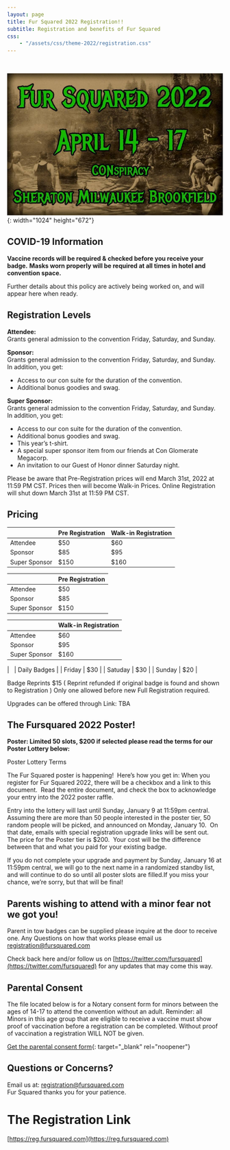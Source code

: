 ```yaml
---
layout: page
title: Fur Squared 2022 Registration!!
subtitle: Registration and benefits of Fur Squared
css:
    - "/assets/css/theme-2022/registration.css"
---
```


&nbsp;

![](/uploads/photo-2021-12-15-20-54-37.jpg){: width="1024" height="672"}

## COVID-19 Information

**Vaccine records will be required & checked before you receive your badge.** **Masks worn properly will be required at all times in hotel and convention space.**

Further details about this policy are actively being worked on, and will appear here when ready.

## Registration Levels

**Attendee:**<br>Grants general admission to the convention Friday, Saturday, and Sunday.

**Sponsor:**<br>Grants general admission to the convention Friday, Saturday, and Sunday.<br>In addition, you get:

* Access to our con suite for the duration of the convention.
* Additional bonus goodies and swag.

**Super Sponsor:**<br>Grants general admission to the convention Friday, Saturday, and Sunday.<br>In addition, you get:

* Access to our con suite for the duration of the convention.
* Additional bonus goodies and swag.
* This year’s t-shirt.
* A special super sponsor item from our friends at Con Glomerate Megacorp.
* An invitation to our Guest of Honor dinner Saturday night.

Please be aware that Pre-Registration prices will end March 31st, 2022 at 11:59 PM CST. Prices then will become Walk-in Prices. Online Registration will shut down March 31st at 11:59 PM CST.

## Pricing

| &nbsp; | Pre Registration | Walk-in Registration |
| --- | --- | --- |
| Attendee | $50 | $60 |
| Sponsor | $85 | $95 |
| Super Sponsor | $150 | $160 |

| &nbsp; | Pre Registration |
| --- | --- |
| Attendee | $50 |
| Sponsor | $85 |
| Super Sponsor | $150 |

| &nbsp; | Walk-in Registration |
| --- | --- |
| Attendee | $60 |
| Sponsor | $95 |
| Super Sponsor | $160 |

| &nbsp; | Daily Badges | 
| Friday | $30 |
| Satuday | $30 |
| Sunday | $20 |

Badge Reprints $15 ( Reprint refunded if original badge is found and shown to Registration ) Only one allowed before new Full Registration required.

Upgrades can be offered through Link: TBA

## The Fursquared 2022 Poster\!

**Poster: Limited 50 slots, $200 if selected please read the terms for our Poster Lottery below:**

Poster Lottery Terms

The Fur Squared poster is happening\!&nbsp; Here’s how you get in: When you register for Fur Squared 2022, there will be a checkbox and a link to this document.&nbsp; Read the entire document, and check the box to acknowledge your entry into the 2022 poster raffle.

Entry into the lottery will last until Sunday, January 9 at 11:59pm central.&nbsp; Assuming there are more than 50 people interested in the poster tier, 50 random people will be picked, and announced on Monday, January 10.&nbsp; On that date, emails with special registration upgrade links will be sent out.&nbsp; The price for the Poster tier is $200.&nbsp; Your cost will be the difference between that and what you paid for your existing badge.

If you do not complete your upgrade and payment by Sunday, January 16 at 11:59pm central, we will go to the next name in a randomized standby list, and will continue to do so until all poster slots are filled.If you miss your chance, we’re sorry, but that will be final\!

## Parents wishing to attend with a minor fear not we got you\!

Parent in tow badges can be supplied please inquire at the door to receive one. Any Questions on how that works please email us [registration@fursquared.com](mailto:registration@fursquared.com)

Check back here and/or follow us on [https://twitter.com/fursquared](https://twitter.com/fursquared) for any updates that may come this way.

## Parental Consent

The file located below is for a Notary consent form for minors between the ages of 14-17 to attend the convention without an adult. Reminder: all Minors in this age group that are eligible to receive a vaccine must show proof of vaccination before a registration can be completed. Without proof of vaccination a registration WILL NOT be given.

[Get the parental consent form](/uploads/F2-2022-Parental-Consent.docx){: target="_blank" rel="noopener"}

## Questions or Concerns?

Email us at: [registration@fursquared.com](mailto:registration@fursquared.com)<br>Fur Squared thanks you for your patience.

# The Registration Link

[https://reg.fursquared.com](https://reg.fursquared.com)
